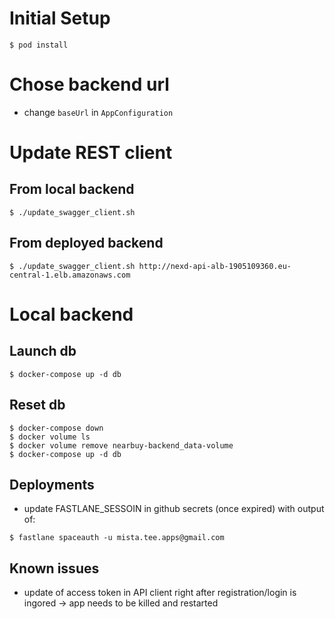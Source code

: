 # Initial Setup

```
$ pod install
```

# Chose backend url

- change `baseUrl` in `AppConfiguration`

# Update REST client

## From local backend

```
$ ./update_swagger_client.sh
```

## From deployed backend

```
$ ./update_swagger_client.sh http://nexd-api-alb-1905109360.eu-central-1.elb.amazonaws.com
```

# Local backend

## Launch db

```
$ docker-compose up -d db
```

## Reset db

```
$ docker-compose down
$ docker volume ls
$ docker volume remove nearbuy-backend_data-volume
$ docker-compose up -d db
```

## Deployments

- update FASTLANE_SESSOIN in github secrets (once expired) with output of:
```
$ fastlane spaceauth -u mista.tee.apps@gmail.com
```

## Known issues

- update of access token in API client right after registration/login is ingored -> app needs to be killed and restarted

